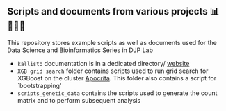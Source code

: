 ## Scripts and documents from various projects 📊👩🏻‍💻
This repository stores example scripts as well as documents used for the Data Science and Bioinformatics Series in DJP Lab

- `kallisto` documentation is in a dedicated directory/ [website](https://saramasarone.github.io/Running-kallisto-on-Apocrita/)  
- `XGB grid search` folder contains scripts used to run grid search for XGBoost on the cluster [Apocrita](https://docs.hpc.qmul.ac.uk). This folder also contains a script for `bootstrapping'
- `scripts_genetic_data` contains the scripts used to generate the count matrix and to perform subsequent analysis

